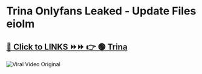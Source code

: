 
 # Trina Onlyfans Leaked - Update Files eiolm

## <h2><a href="https://clipsfans.com/Trina&ref=git">🔗 Click to LINKS ⏩⏩ 👉 🟢 Trina </a></h2>

<a href="https://clipsfans.com/Trina&ref=git" rel="nofollow" data-target="animated-image.originalLink"><img src="https://i.ibb.co.com/xMMVF88/686577567.gif" alt="Viral Video Original" style="max-width: 100%; display: inline-block;" data-target="animated-image.originalImage"></a>

